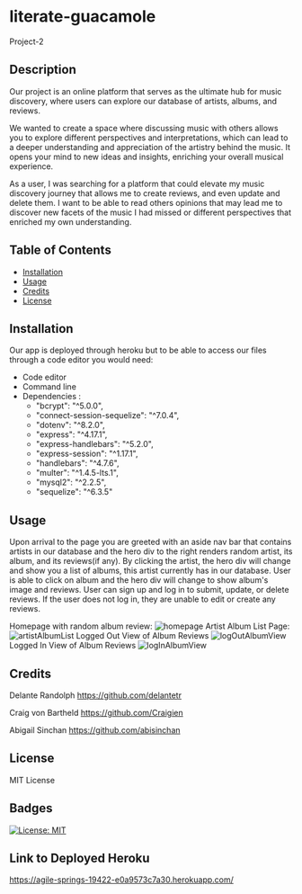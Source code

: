 # literate-guacamole
Project-2

## Description
Our project is an online platform that serves as the ultimate hub for music discovery, where users can explore our database of artists, albums, and reviews.

We wanted to create a space where discussing music with others allows you to explore different perspectives and interpretations, which can lead to a deeper understanding and appreciation of the artistry behind the music. It opens your mind to new ideas and insights, enriching your overall musical experience.

As a user, I was searching for a platform that could elevate my music discovery journey that allows me to create reviews, and even update and delete them. I want to be able to read others opinions that may lead me to discover new facets of the music I had missed or different perspectives that enriched my own understanding.




## Table of Contents

- [Installation](#installation)
- [Usage](#usage)
- [Credits](#credits)
- [License](#license)

## Installation
Our app is deployed through heroku but to be able to access our files through a code editor you would need: 
* Code editor
* Command line
* Dependencies :
    * "bcrypt": "^5.0.0",
    * "connect-session-sequelize": "^7.0.4",
    * "dotenv": "^8.2.0",
    * "express": "^4.17.1",
    * "express-handlebars": "^5.2.0",
    * "express-session": "^1.17.1",
    * "handlebars": "^4.7.6",
    * "multer": "^1.4.5-lts.1",
    * "mysql2": "^2.2.5",
    * "sequelize": "^6.3.5"

## Usage

Upon arrival to the page you are greeted with an aside nav bar that contains artists in our database and the hero div to the right renders random artist, its album, and its reviews(if any). By clicking the artist, the hero div will change and show you a list of albums, this artist currently has in our database. User is able to click on album and the hero div will change to show album's image and reviews. User can sign up and log in to submit, update, or delete reviews. If the user does not log in, they are unable to edit or create any reviews.

Homepage with random album review:
![homepage](https://github.com/delantetr/literate-guacamole/assets/132783183/4303bf89-609f-4723-b244-c1423ee5c16c)
Artist Album List Page:
![artistAlbumList](https://github.com/delantetr/literate-guacamole/assets/132783183/3cb3bcd7-387e-4bab-ab6a-b9dc0771a1f8)
Logged Out View of Album Reviews
![logOutAlbumView](https://github.com/delantetr/literate-guacamole/assets/132783183/7ad985e0-7595-47c3-b194-8da1f364f33f)
Logged In View of Album Reviews
![logInAlbumView](https://github.com/delantetr/literate-guacamole/assets/132783183/f1fbee9d-e6ff-4e13-98e3-20ebed3ba57f)

## Credits
Delante Randolph
https://github.com/delantetr

Craig von Bartheld
https://github.com/Craigien

Abigail Sinchan
https://github.com/abisinchan


## License

MIT License


## Badges
[![License: MIT](https://img.shields.io/badge/License-MIT-yellow.svg)](https://opensource.org/licenses/MIT)

## Link to Deployed Heroku

https://agile-springs-19422-e0a9573c7a30.herokuapp.com/
